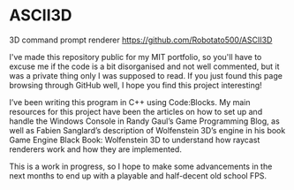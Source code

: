 # ASCII3D
3D command prompt renderer
https://github.com/Robotato500/ASCII3D


I've made this repository public for my MIT portfolio, so you'll have to excuse me if the code is a bit disorganised and not well commented, but it was a private thing only I was supposed to read. If you just found this page browsing through GitHub well, I hope you find this project interesting!

I’ve been writing this program in C++ using Code:Blocks. My main resources for this project have been the articles on how to set up and handle the Windows Console in Randy Gaul’s Game Programming Blog, as well as Fabien Sanglard’s description of Wolfenstein 3D’s engine in his book Game Engine Black Book: Wolfenstein 3D to understand how raycast renderers work and how they are implemented.

This is a work in progress, so I hope to make some advancements in the next months to end up with a playable and half-decent old school FPS.
